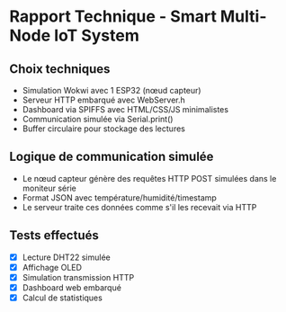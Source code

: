 # Rapport Technique - Smart Multi-Node IoT System

## Choix techniques
- Simulation Wokwi avec 1 ESP32 (nœud capteur)
- Serveur HTTP embarqué avec WebServer.h
- Dashboard via SPIFFS avec HTML/CSS/JS minimalistes
- Communication simulée via Serial.print()
- Buffer circulaire pour stockage des lectures

## Logique de communication simulée
- Le nœud capteur génère des requêtes HTTP POST simulées dans le moniteur série
- Format JSON avec température/humidité/timestamp
- Le serveur traite ces données comme s'il les recevait via HTTP

## Tests effectués
- [x] Lecture DHT22 simulée
- [x] Affichage OLED
- [x] Simulation transmission HTTP
- [x] Dashboard web embarqué
- [x] Calcul de statistiques